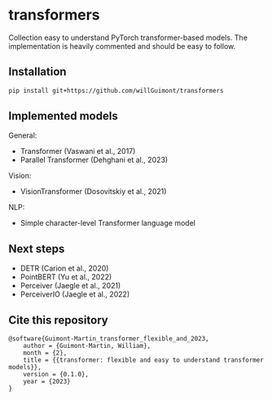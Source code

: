 # transformers

Collection easy to understand PyTorch transformer-based models.
The implementation is heavily commented and should be easy to follow.

## Installation

```bash
pip install git+https://github.com/willGuimont/transformers
```

## Implemented models

General:

- Transformer (Vaswani et al., 2017)
- Parallel Transformer (Dehghani et al., 2023)

Vision:

- VisionTransformer (Dosovitskiy et al., 2021)

NLP:

- Simple character-level Transformer language model

## Next steps

- DETR (Carion et al., 2020)
- PointBERT (Yu et al., 2022)
- Perceiver (Jaegle et al., 2021)
- PerceiverIO (Jaegle et al., 2022)

## Cite this repository

```
@software{Guimont-Martin_transformer_flexible_and_2023,
    author = {Guimont-Martin, William},
    month = {2},
    title = {{transformer: flexible and easy to understand transformer models}},
    version = {0.1.0},
    year = {2023}
}
```
